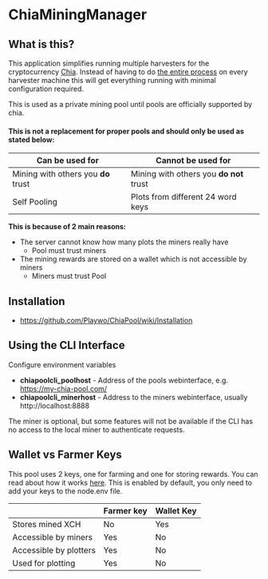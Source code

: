 # ChiaMiningManager
## What is this?
This application simplifies running multiple harvesters for the cryptocurrency [Chia](https://www.chia.net/).
Instead of having to do [the entire process](https://github.com/Chia-Network/chia-blockchain/wiki/Farming-on-many-machines) 
on every harvester machine this will get everything running with minimal configuration required.

This is used as a private mining pool until pools are officially supported by chia.

#### This is not a replacement for proper pools and should only be used as stated below:

| Can be used for                     | Cannot be used for                      |
|-------------------------------------|-----------------------------------------|
| Mining with others you **do** trust | Mining with others you **do not** trust |
| Self Pooling                        | Plots from different 24 word keys       |
           
**This is because of 2 main reasons:**
- The server cannot know how many plots the miners really have 
  - Pool must trust miners
- The mining rewards are stored on a wallet which is not accessible by miners
  - Miners must trust Pool
                 
## Installation
 - https://github.com/Playwo/ChiaPool/wiki/Installation

## Using the CLI Interface
Configure environment variables
  - **chiapoolcli_poolhost** - Address of the pools webinterface, e.g. https://my-chia-pool.com/
  - **chiapoolcli_minerhost** - Address to the miners webinterface, usually http://localhost:8888

The miner is optional, but some features will not be available if the CLI has no access to the local miner to authenticate requests.



## Wallet vs Farmer Keys
This pool uses 2 keys, one for farming and one for storing rewards. 
You can read about how it works [here](https://github.com/Chia-Network/chia-blockchain/wiki/Chia-Keys-Management).
This is enabled by default, you only need to add your keys to the node.env file.

|                        | Farmer key | Wallet Key |
|------------------------|------------|------------|
| Stores mined XCH       | No         | Yes        |
| Accessible by miners   | Yes        | No         |
| Accessible by plotters | Yes        | No         |
| Used for plotting      | Yes        | No         |
